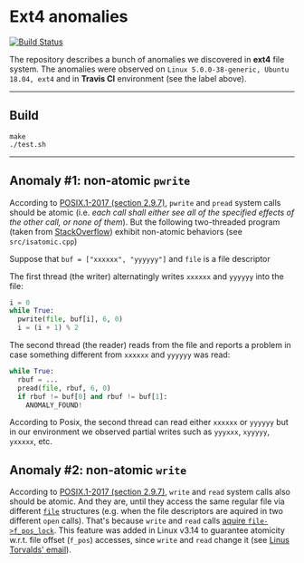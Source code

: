 # Ext4 anomalies

[![Build Status](https://travis-ci.com/demarkok/ext4-anomalies.svg?branch=master)](https://travis-ci.com/demarkok/ext4-anomalies)

The repository describes a bunch of anomalies we discovered in **ext4** file system.
The anomalies were observed on `Linux 5.0.0-38-generic, Ubuntu 18.04, ext4` and in **Travis CI** environment (see the label above).

---
## Build
```(bash)
make
./test.sh
```
---

## Anomaly #1: non-atomic `pwrite`
According to [POSIX.1-2017 (section 2.9.7)](https://pubs.opengroup.org/onlinepubs/9699919799/functions/V2_chap02.html#tag_15_09_07), 
`pwrite` and `pread` system calls should be atomic (i.e. *each call shall either see all of the specified effects of the other call, or none of them*). But the following two-threaded program (taken from [StackOverflow](https://stackoverflow.com/questions/35595685/write2-read2-atomicity-between-processes-in-linux)) exhibit non-atomic behaviors (see `src/isatomic.cpp`)

Suppose that `buf = ["xxxxxx", "yyyyyy"]` and `file`  is a file descriptor

The first thread (the writer) alternatingly writes `xxxxxx` and `yyyyyy` into the file:
```python
i = 0
while True:
  pwrite(file, buf[i], 6, 0)
  i = (i + 1) % 2
```

The second thread (the reader) reads from the file and reports a problem in case something different from `xxxxxx` and `yyyyyy` was read:
```python
while True:
  rbuf = ...
  pread(file, rbuf, 6, 0)
  if rbuf != buf[0] and rbuf != buf[1]:
    ANOMALY_FOUND!
```
According to Posix, the second thread can read either `xxxxxx` or `yyyyyy` but in our environment we observed partial writes such as `yyyxxx`, `xyyyyy`, `yxxxxx`, etc.

## Anomaly #2: non-atomic `write`
According to [POSIX.1-2017 (section 2.9.7)](https://pubs.opengroup.org/onlinepubs/9699919799/functions/V2_chap02.html#tag_15_09_07), `write` and `read` system calls also should be atomic. And they are, until they access the same regular file via different [`file`](https://elixir.bootlin.com/linux/v5.5.7/source/include/linux/fs.h#L935) structures (e.g. when the file descriptors are aquired in two different `open` calls). That's because `write` and `read` calls [aquire `file->f_pos_lock`](https://elixir.bootlin.com/linux/v5.5.7/source/fs/file.c#L801). This feature was added in Linux v3.14 to guarantee atomicity w.r.t. file offset (`f_pos`) accesses, since `write` and `read` change it (see [Linus Torvalds' email](https://lkml.org/lkml/2014/3/3/533)).

